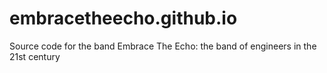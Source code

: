 # embracetheecho.github.io
Source code for the band Embrace The Echo: the band of engineers in the 21st century
